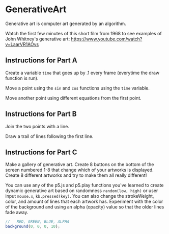 # GenerativeArt

Generative art is computer art generated by an algorithm.

Watch the first few minutes of this short film from 1968 to see examples of John Whitney's generative art:
https://www.youtube.com/watch?v=LaarVR1AOvs

## Instructions for Part A

Create a variable `time` that goes up by .1 every frame (everytime the draw function is run).

Move a point using the `sin` and `cos` functions using the `time` variable.

Move another point using different equations from the first point.

## Instructions for Part B

Join the two points with a line.

Draw a trail of lines following the first line.

## Instructions for Part C

Make a gallery of generative art. Create 8 buttons on the bottom of the screen numbered 1-8 that change which of your artworks is displayed. Create 8 different artworks and try to make them all really different!

You can use any of the p5.js and p5.play functions you've learned to create dynamic generative art based on randomness `random(low, high)` or user input `mouse.x`, `kb.pressed(key)`. You can also change the strokeWeight, color, and amount of lines that each artwork has. Experiment with the color of the background and using an alpha (opacity) value so that the older lines fade away.

```js
//   RED, GREEN, BLUE, ALPHA
background(0, 0, 0, 10);
```
